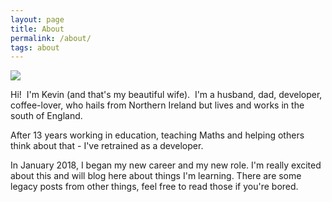 ```yaml
---
layout: page
title: About
permalink: /about/
tags: about
---
```

[![](http://doingandlearning.com/wp-content/uploads/2017/04/IMG_1727-225x300.jpg)](http://doingandlearning.com/wp-content/uploads/2017/04/IMG_1727.jpg)

Hi!  I'm Kevin (and that's my beautiful wife).  I'm a husband, dad, developer, coffee-lover, who hails from Northern Ireland but lives and works in the south of England.

After 13 years working in education, teaching Maths and helping others think about that - I've retrained as a developer.  

In January 2018, I began my new career and my new role.  I'm really excited about this and will blog here about things I'm learning.  There are some legacy posts from other things, feel free to read those if you're bored.
